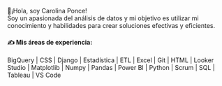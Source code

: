 👋¡Hola, soy Carolina Ponce!   
Soy un apasionada del análisis de datos y mi objetivo es utilizar mi conocimiento y habilidades para crear soluciones efectivas y eficientes.

#### ✍️ Mis áreas de experiencia:

BigQuery | CSS | Django | Estadística | ETL | Excel | Git | HTML | Looker Studio | Matplotlib | Numpy | Pandas | Power BI | Python | Scrum | SQL | Tableau | VS Code 

